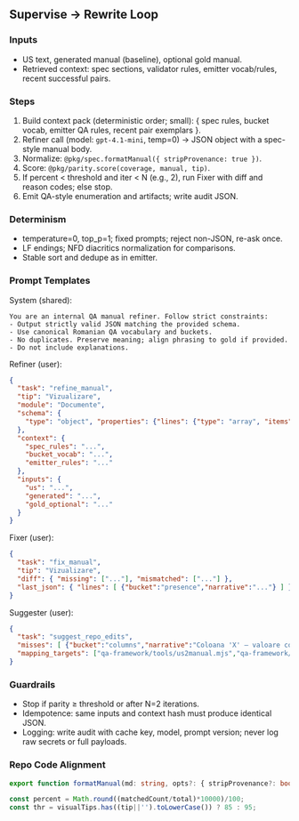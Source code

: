 ## Supervise → Rewrite Loop

### Inputs
- US text, generated manual (baseline), optional gold manual.
- Retrieved context: spec sections, validator rules, emitter vocab/rules, recent successful pairs.

### Steps
1) Build context pack (deterministic order; small): { spec rules, bucket vocab, emitter QA rules, recent pair exemplars }.
2) Refiner call (model: `gpt-4.1-mini`, temp=0) → JSON object with a spec-style manual body.
3) Normalize: `@pkg/spec.formatManual({ stripProvenance: true })`.
4) Score: `@pkg/parity.score(coverage, manual, tip)`.
5) If percent < threshold and iter < N (e.g., 2), run Fixer with diff and reason codes; else stop.
6) Emit QA-style enumeration and artifacts; write audit JSON.

### Determinism
- temperature=0, top_p=1; fixed prompts; reject non-JSON, re-ask once.
- LF endings; NFD diacritics normalization for comparisons.
- Stable sort and dedupe as in emitter.

### Prompt Templates

System (shared):
```text
You are an internal QA manual refiner. Follow strict constraints:
- Output strictly valid JSON matching the provided schema.
- Use canonical Romanian QA vocabulary and buckets.
- No duplicates. Preserve meaning; align phrasing to gold if provided.
- Do not include explanations.
```

Refiner (user):
```json
{
  "task": "refine_manual",
  "tip": "Vizualizare",
  "module": "Documente",
  "schema": {
    "type": "object", "properties": {"lines": {"type": "array", "items": {"type": "object", "properties": {"bucket": {"type": "string"}, "narrative": {"type": "string"}, "facets": {"type": "array", "items": {"type": "string"}}}, "required": ["bucket","narrative"]}}}, "required": ["lines"]
  },
  "context": {
    "spec_rules": "...",
    "bucket_vocab": "...",
    "emitter_rules": "..."
  },
  "inputs": {
    "us": "...",
    "generated": "...",
    "gold_optional": "..."
  }
}
```

Fixer (user):
```json
{
  "task": "fix_manual",
  "tip": "Vizualizare",
  "diff": { "missing": ["..."], "mismatched": ["..."] },
  "last_json": { "lines": [ {"bucket":"presence","narrative":"..."} ] }
}
```

Suggester (user):
```json
{
  "task": "suggest_repo_edits",
  "misses": [ {"bucket":"columns","narrative":"Coloana 'X' — valoare corecta ..."} ],
  "mapping_targets": ["qa-framework/tools/us2manual.mjs","qa-framework/packages/manual-emitter/src/emit.ts","qa-framework/packages/spec/src/validator.ts"]
}
```

### Guardrails
- Stop if parity ≥ threshold or after N=2 iterations.
- Idempotence: same inputs and context hash must produce identical JSON.
- Logging: write audit with cache key, model, prompt version; never log raw secrets or full payloads.

### Repo Code Alignment

```75:92:qa-framework/packages/spec/src/validator.ts
export function formatManual(md: string, opts?: { stripProvenance?: boolean }): string { ... }
```

```80:89:qa-framework/packages/parity/src/score.ts
const percent = Math.round((matchedCount/total)*10000)/100;
const thr = visualTips.has((tip||'').toLowerCase()) ? 85 : 95;
```


